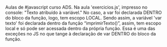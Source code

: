 Aulas de #javascript curso ADS.
Na aula 'exercicios.js', impresso no console: "Texto atribuído à variável."
No caso, a var foi declarada DENTRO do bloco da função, logo, tem escopo LOCAL. Sendo assim, a variável 'var texto' foi declarada dentro da função “imprimirTexto()”, assim, tem escopo local e só pode ser acessada 
dentro da própria função.
Essa é uma das exceções no JS no que tange à declaração de var DENTRO do bloco da função.
